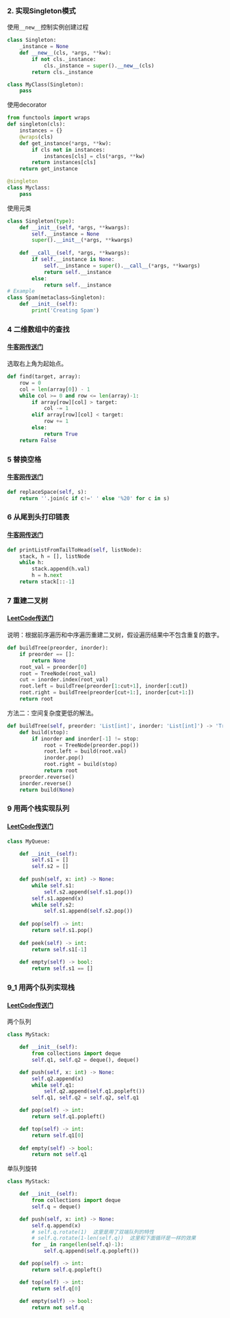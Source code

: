 ### 2. 实现Singleton模式

使用`__new__`控制实例创建过程

```python
class Singleton:
    _instance = None
    def __new__(cls, *args, **kw):
        if not cls._instance:
            cls._instance = super().__new__(cls)
        return cls._instance

class MyClass(Singleton):
    pass
```
使用decorator

```python
from functools import wraps
def singleton(cls):
    instances = {}
    @wraps(cls)
    def get_instance(*args, **kw):
        if cls not in instances:
            instances[cls] = cls(*args, **kw)
        return instances[cls]
    return get_instance

@singleton
class Myclass:
    pass
```

使用元类

```python
class Singleton(type):
    def __init__(self, *args, **kwargs):
        self.__instance = None
        super().__init__(*args, **kwargs)
        
    def __call__(self, *args, **kwargs): 
        if self.__instance is None:
            self.__instance = super().__call__(*args, **kwargs)
            return self.__instance 
        else:
            return self.__instance
# Example
class Spam(metaclass=Singleton):
    def __init__(self):
        print('Creating Spam')
```

### 4 二维数组中的查找

#### [牛客网传送门](https://www.nowcoder.com/practice/abc3fe2ce8e146608e868a70efebf62e?tpId=13&tqId=11154&tPage=1&rp=1&ru=%2Fta%2Fcoding-interviews&qru=%2Fta%2Fcoding-interviews%2Fquestion-ranking)

选取右上角为起始点。

```python
def find(target, array):
    row = 0
    col = len(array[0]) - 1
    while col >= 0 and row <= len(array)-1:
        if array[row][col] > target:
            col -= 1
        elif array[row][col] < target:
            row += 1
        else:
            return True
    return False
```

### 5 替换空格

#### [牛客网传送门](https://www.nowcoder.com/practice/4060ac7e3e404ad1a894ef3e17650423?tpId=13&tqId=11155&tPage=1&rp=1&ru=%2Fta%2Fcoding-interviews&qru=%2Fta%2Fcoding-interviews%2Fquestion-ranking)

```python
def replaceSpace(self, s):
    return ''.join(c if c!=' ' else '%20' for c in s)
```

### 6 从尾到头打印链表

#### [牛客网传送门](https://www.nowcoder.com/practice/d0267f7f55b3412ba93bd35cfa8e8035?tpId=13&tqId=11156&tPage=1&rp=1&ru=%2Fta%2Fcoding-interviews&qru=%2Fta%2Fcoding-interviews%2Fquestion-ranking)

```python
def printListFromTailToHead(self, listNode):
    stack, h = [], listNode
    while h:
        stack.append(h.val)
        h = h.next
    return stack[::-1]
```

### 7 重建二叉树

#### [LeetCode传送门](https://leetcode.com/problems/construct-binary-tree-from-preorder-and-inorder-traversal/description/)

说明：根据前序遍历和中序遍历重建二叉树，假设遍历结果中不包含重复的数字。
```python
def buildTree(preorder, inorder):
    if preorder == []:
        return None
    root_val = preorder[0]
    root = TreeNode(root_val)
    cut = inorder.index(root_val)
    root.left = buildTree(preorder[1:cut+1], inorder[:cut])
    root.right = buildTree(preorder[cut+1:], inorder[cut+1:])
    return root
```
方法二：空间复杂度更低的解法。

```python
def buildTree(self, preorder: 'List[int]', inorder: 'List[int]') -> 'TreeNode':
    def build(stop):
        if inorder and inorder[-1] != stop:
            root = TreeNode(preorder.pop())
            root.left = build(root.val)
            inorder.pop()
            root.right = build(stop)
            return root
    preorder.reverse()
    inorder.reverse()
    return build(None)
```

### 9 用两个栈实现队列

#### [LeetCode传送门](https://leetcode.com/problems/implement-queue-using-stacks/description/)

```python
class MyQueue:

    def __init__(self):
        self.s1 = []
        self.s2 = []
        
    def push(self, x: int) -> None:
        while self.s1:
            self.s2.append(self.s1.pop())
        self.s1.append(x)
        while self.s2:
            self.s1.append(self.s2.pop())
        
    def pop(self) -> int:
        return self.s1.pop()
        
    def peek(self) -> int:
        return self.s1[-1]
        
    def empty(self) -> bool:
        return self.s1 == []
```

### 9_1 用两个队列实现栈

#### [LeetCode传送门](https://leetcode.com/problems/implement-stack-using-queues/description/)

两个队列
```python
class MyStack:

    def __init__(self):
        from collections import deque
        self.q1, self.q2 = deque(), deque()

    def push(self, x: int) -> None:
        self.q2.append(x)
        while self.q1:
            self.q2.append(self.q1.popleft())
        self.q1, self.q2 = self.q2, self.q1

    def pop(self) -> int:
        return self.q1.popleft()

    def top(self) -> int:
        return self.q1[0]
        
    def empty(self) -> bool:
        return not self.q1

```
单队列旋转
```python
class MyStack:

    def __init__(self):
        from collections import deque
        self.q = deque()

    def push(self, x: int) -> None:
        self.q.append(x)
        # self.q.rotate(1)  这里是用了双端队列的特性
        # self.q.rotate(1-len(self.q))  这里和下面循环是一样的效果
        for _ in range(len(self.q)-1):
            self.q.append(self.q.popleft())

    def pop(self) -> int:
        return self.q.popleft()

    def top(self) -> int:
        return self.q[0]
        
    def empty(self) -> bool:
        return not self.q
```
